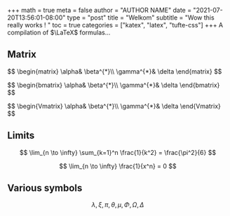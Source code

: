 +++
math = true 
meta = false
author = "AUTHOR NAME"
date = "2021-07-20T13:56:01-08:00"
type = "post"
title = "Welkom"
subtitle = "Wow this really works ! "
toc = true
categories = ["katex", "latex", "tufte-css"]
+++
A compilation of $\LaTeX$ formulas...
<!--more-->

## Matrix

<p>
$$
\begin{matrix}
\alpha& \beta^{*}\\
\gamma^{*}& \delta
\end{matrix}
$$
</p>

<p>
$$
\begin{bmatrix}
\alpha& \beta^{*}\\
\gamma^{*}& \delta
\end{bmatrix}
$$
</p>



<p>
$$
\begin{Vmatrix}
\alpha& \beta^{*}\\
\gamma^{*}& \delta
\end{Vmatrix}
$$
</p>

## Limits

$$
\lim_{n \to \infty}
    \sum_{k=1}^n \frac{1}{k^2}
    = \frac{\pi^2}{6}
$$


$$
\lim_{n \to \infty}
     \frac{1}{x^n}
    = 0
$$

## Various symbols

  $$\lambda,\xi,\pi,\theta,
    \mu,\Phi,\Omega,\Delta$$
